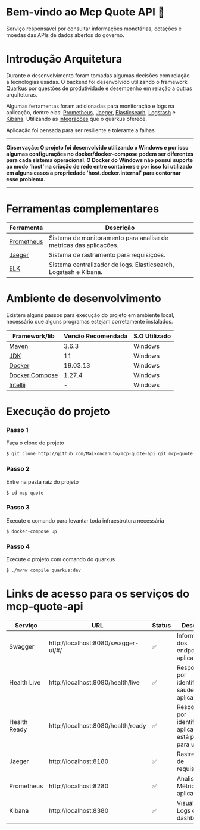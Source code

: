 # Bem-vindo ao Mcp Quote API :money_with_wings:

Serviço responsável por consultar informações monetárias, cotações e moedas das APIs de dados abertos do governo.

# Introdução Arquitetura 
Durante o desenvolvimento foram tomadas algumas decisões com relação a tecnologias usadas. O backend foi desenvolvido utilizando o framework 
[Quarkus](https://quarkus.io/) por questões de produtividade e desempenho em relação a outras arquiteturas.

Algumas ferramentas foram adicionadas para monitoração e logs na aplicação, dentre elas: [Prometheus](https://quarkus.io/guides/microprofile-metrics), [Jaeger](https://quarkus.io/guides/opentracing), 
[Elasticsearh](https://quarkus.io/guides/centralized-log-management), [Logstash](https://quarkus.io/guides/centralized-log-management) e [Kibana](https://quarkus.io/guides/centralized-log-management). Utilizando as [integrações](https://quarkus.io/guides/) que o quarkus oferece. 

Aplicação foi pensada para ser resiliente e tolerante a falhas. 

---
**Observação: O projeto foi desenvolvido utilizando o Windows e por isso algumas configurações no docker/docker-compose podem ser diferentes 
para cada sistema operacional. O Docker do Windows não possui suporte ao modo 'host' na criação de rede entre containers e por isso 
foi utilizado em alguns casos a propriedade 'host.docker.internal' para contornar esse problema.** 

---

# Ferramentas complementares

Ferramenta | Descrição
--- | ---
[Prometheus](https://quarkus.io/guides/microprofile-metrics) | Sistema de monitoramento para analise de metricas das aplicações.
[Jaeger](https://quarkus.io/guides/opentracing) | Sistema de rastramento para requisições.
[ELK](https://quarkus.io/guides/centralized-log-management)| Sistema centralizador de logs. Elasticsearch, Logstash e Kibana. 


# Ambiente de desenvolvimento

Existem alguns passos para execução do projeto em ambiente local, necessário que alguns programas estejam corretamente instalados.

Framework/lib | Versão Recomendada | S.O Utilizado
--- | --- | ---
[Maven](https://maven.apache.org/download.cgi) | 3.6.3 | Windows
[JDK](https://openjdk.java.net/projects/jdk/11/) | 11 | Windows
[Docker](https://docs.docker.com/docker-for-windows/install/) | 19.03.13 | Windows
[Docker Compose](https://docs.docker.com/compose/install/) | 1.27.4 | Windows
[Intellij](https://www.jetbrains.com/pt-br/idea/)| - | Windows

# Execução do projeto 

### Passo 1
Faça o clone do projeto
```shell script
$ git clone http://github.com/Maikoncanuto/mcp-quote-api.git mcp-quote
```

### Passo 2 
Entre na pasta raiz do projeto

```shell script
$ cd mcp-quote
```

### Passo 3
Execute o comando para levantar toda infraestrutura necessária

```shell script
$ docker-compose up 
```

### Passo 4
Execute o projeto com comando do quarkus

```shell script
$ ./mvnw compile quarkus:dev
```

# Links de acesso para os serviços do mcp-quote-api

Serviço | URL | Status | Descrição
--- | --- | --- | ---
Swagger | http://localhost:8080/swagger-ui/#/ | :white_check_mark: | Informação dos endpoints na aplicação
Health Live | http://localhost:8080/health/live | :white_check_mark: | Responsável por identificar a sáude da aplicação
Health Ready | http://localhost:8080/health/ready | :white_check_mark: | Responsável por identificar se aplicação está pronta para uso
Jaeger | http://localhost:8180 | :white_check_mark: | Rastreamento de requisições
Prometheus | http://localhost:8280 | :white_check_mark: | Analise de Métricas da aplicação
Kibana | http://localhost:8380 | :white_check_mark: | Visualizar Logs e dashboards 
